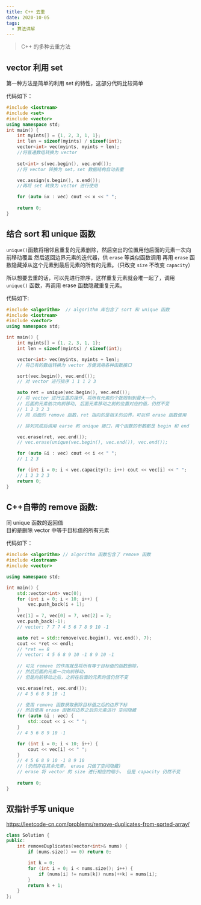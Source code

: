 ```yaml
---
title: C++ 去重
date: 2020-10-05
tags:
  - 算法详解
---
```


> C++ 的多种去重方法

<!-- more -->

## vector 利用 set 

第一种方法是简单的利用 set 的特性，这部分代码比较简单

代码如下：

```cpp
#include <iostream>
#include <set>
#include <vector>
using namespace std;
int main() {
    int myints[] = {1, 2, 3, 1, 1};
    int len = sizeof(myints) / sizeof(int);
    vector<int> vec(myints, myints + len);
    //将普通数组转换为 vector
    
    set<int> s(vec.begin(), vec.end());
    //将 vector 转换为 set，set 数据结构自动去重

    vec.assign(s.begin(), s.end());
    //再将 set 转换为 vector 进行使用

    for (auto &x : vec) cout << x << " ";
    
    return 0;
}
```

## 结合 sort 和 unique 函数

`unique()`函数将相邻且重复的元素删除，然后空出的位置用他后面的元素一次向前移动覆盖 
然后返回边界元素的迭代器，供 `erase` 等类似函数调用
再用 `erase` 函数隐藏掉从这个元素到最后元素的所有的元素。（只改变 `size` 不改变 `capacity`）

所以想要去重的话，可以先进行排序，这样重复元素就会堆一起了，调用 `unique()` 函数，再调用 erase 函数隐藏重复元素。

代码如下:

```cpp
#include <algorithm>  // algorithm 库包含了 sort 和 unique 函数
#include <iostream>
#include <vector>
using namespace std;

int main() {
    int myints[] = {1, 2, 3, 1, 1};
    int len = sizeof(myints) / sizeof(int);

    vector<int> vec(myints, myints + len);
    // 将已有的数组转换为 vector 方便调用各种函数接口

    sort(vec.begin(), vec.end());
    // 对 vector 进行排序 1 1 1 2 3

    auto ret = unique(vec.begin(), vec.end());
    // 将 vector 进行去重的操作，将所有元素的个数限制到最大一个，
    // 后面的元素依次向前移动, 后面元素移动之前的位置对应的值，仍然不变
    // 1 2 3 2 3
    // 同 后面的 remove 函数，ret 指向的是相关的边界，可以供 erase 函数使用

    // 排列完成后调用 earse 和 unique 接口，两个函数的参数都是 begin 和 end

    vec.erase(ret, vec.end());
    // vec.erase(unique(vec.begin(), vec.end()), vec.end());

    for (auto &i : vec) cout << i << " ";
    // 1 2 3

    for (int i = 0; i < vec.capacity(); i++) cout << vec[i] << " ";
    // 1 2 3 2 3
    return 0;
}
```

## C++自带的 remove 函数:

同 unique 函数的返回值  
目的是删除 vector 中等于目标值的所有元素

代码如下：

```cpp
#include <algorithm> // algorithm 函数包含了 remove 函数
#include <iostream>
#include <vector>

using namespace std;

int main() {
    std::vector<int> vec(0);
    for (int i = 0; i < 10; i++) {
        vec.push_back(i + 1);
    }
    vec[1] = 7, vec[0] = 7, vec[2] = 7;
    vec.push_back(-1);
    // vector: 7 7 7 4 5 6 7 8 9 10 -1

    auto ret = std::remove(vec.begin(), vec.end(), 7);
    cout << *ret << endl;
    // *ret == 8 
    // vector: 4 5 6 8 9 10 -1 8 9 10 -1
    
    // 可见 remove 的作用就是将所有等于目标值的函数删除，
    // 然后后面的元素一次向前移动，
    // 但是向前移动之后，之前在后面的元素的值仍然不变

    vec.erase(ret, vec.end());
    // 4 5 6 8 9 10 -1

    // 使用 remove 函数获取删除目标值之后的边界下标
    // 然后使用 erase 函数将边界之后的元素进行 空间隐藏
    for (auto &i : vec) {
        std::cout << i << " ";
    }
    // 4 5 6 8 9 10 -1

    for (int i = 0; i < 10; i++) {
        cout << vec[i] << " ";
    }
    // 4 5 6 8 9 10 -1 8 9 10 
    // (仍然存在其余元素， erase 只做了空间隐藏)
    // erase 将 vector 的 size 进行相应的缩小， 但是 capacity 仍然不变
    
    return 0;
}
```

## 双指针手写 unique 

https://leetcode-cn.com/problems/remove-duplicates-from-sorted-array/

``` cpp 
class Solution {
public:
    int removeDuplicates(vector<int>& nums) {
        if (nums.size() == 0) return 0;

        int k = 0;
        for (int i = 0; i < nums.size(); i++) {
            if (nums[i] != nums[k]) nums[++k] = nums[i];
        }
        return k + 1;
    }
};
```